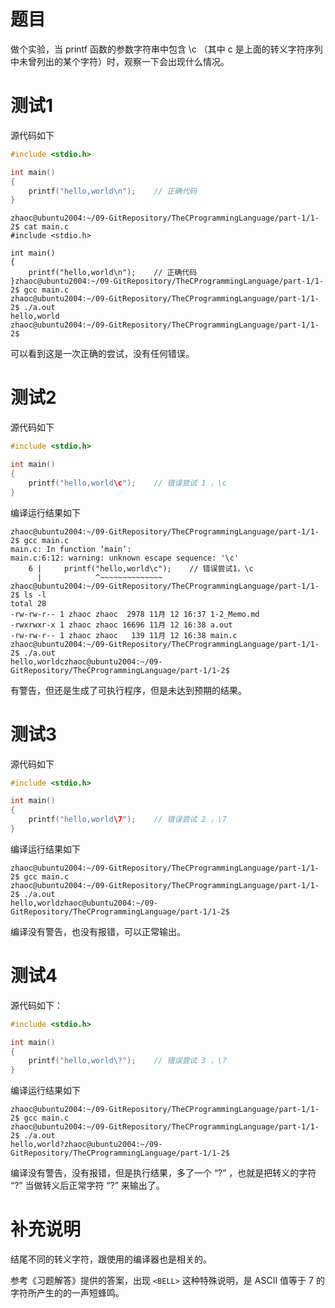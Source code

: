 # 题目

做个实验，当 printf 函数的参数字符串中包含 \c （其中 c 是上面的转义字符序列中未曾列出的某个字符）时，观察一下会出现什么情况。


# 测试1

源代码如下

```c
#include <stdio.h>

int main()
{
    printf("hello,world\n");    // 正确代码
}
```

```shell
zhaoc@ubuntu2004:~/09-GitRepository/TheCProgrammingLanguage/part-1/1-2$ cat main.c
#include <stdio.h>

int main()
{
    printf("hello,world\n");    // 正确代码
}zhaoc@ubuntu2004:~/09-GitRepository/TheCProgrammingLanguage/part-1/1-2$ gcc main.c 
zhaoc@ubuntu2004:~/09-GitRepository/TheCProgrammingLanguage/part-1/1-2$ ./a.out 
hello,world
zhaoc@ubuntu2004:~/09-GitRepository/TheCProgrammingLanguage/part-1/1-2$
```

可以看到这是一次正确的尝试，没有任何错误。

# 测试2

源代码如下

```c
#include <stdio.h>

int main()
{
    printf("hello,world\c");    // 错误尝试 1 ，\c
}
```

编译运行结果如下

```shell
zhaoc@ubuntu2004:~/09-GitRepository/TheCProgrammingLanguage/part-1/1-2$ gcc main.c 
main.c: In function ‘main’:
main.c:6:12: warning: unknown escape sequence: '\c'
    6 |     printf("hello,world\c");    // 错误尝试1，\c
      |            ^~~~~~~~~~~~~~~
zhaoc@ubuntu2004:~/09-GitRepository/TheCProgrammingLanguage/part-1/1-2$ ls -l
total 28
-rw-rw-r-- 1 zhaoc zhaoc  2978 11月 12 16:37 1-2_Memo.md
-rwxrwxr-x 1 zhaoc zhaoc 16696 11月 12 16:38 a.out
-rw-rw-r-- 1 zhaoc zhaoc   139 11月 12 16:38 main.c
zhaoc@ubuntu2004:~/09-GitRepository/TheCProgrammingLanguage/part-1/1-2$ ./a.out 
hello,worldczhaoc@ubuntu2004:~/09-GitRepository/TheCProgrammingLanguage/part-1/1-2$
```

有警告，但还是生成了可执行程序，但是未达到预期的结果。

# 测试3

源代码如下

```c
#include <stdio.h>

int main()
{
    printf("hello,world\7");    // 错误尝试 2 ，\7
}
```

编译运行结果如下

```shell
zhaoc@ubuntu2004:~/09-GitRepository/TheCProgrammingLanguage/part-1/1-2$ gcc main.c 
zhaoc@ubuntu2004:~/09-GitRepository/TheCProgrammingLanguage/part-1/1-2$ ./a.out 
hello,worldzhaoc@ubuntu2004:~/09-GitRepository/TheCProgrammingLanguage/part-1/1-2$
```

编译没有警告，也没有报错，可以正常输出。

# 测试4

源代码如下：

```c
#include <stdio.h>

int main()
{
    printf("hello,world\?");    // 错误尝试 3 ，\?
}
```

编译运行结果如下

```shell
zhaoc@ubuntu2004:~/09-GitRepository/TheCProgrammingLanguage/part-1/1-2$ gcc main.c 
zhaoc@ubuntu2004:~/09-GitRepository/TheCProgrammingLanguage/part-1/1-2$ ./a.out 
hello,world?zhaoc@ubuntu2004:~/09-GitRepository/TheCProgrammingLanguage/part-1/1-2$
```

编译没有警告，没有报错，但是执行结果，多了一个 “?” ，也就是把转义的字符 “\?” 当做转义后正常字符 “?” 来输出了。

# 补充说明

结尾不同的转义字符，跟使用的编译器也是相关的。

参考《习题解答》提供的答案，出现 `<BELL>` 这种特殊说明，是 ASCII 值等于 7 的字符所产生的的一声短蜂鸣。
